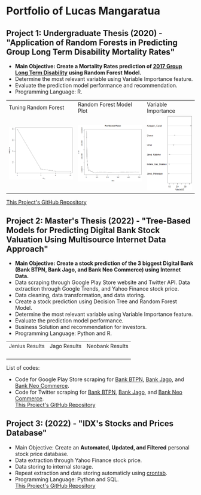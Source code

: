 # Portfolio of Lucas Mangaratua

## Project 1: Undergraduate Thesis (2020) - "Application of Random Forests in Predicting Group Long Term Disability Mortality Rates"
* **Main Objective: Create a Mortality Rates prediction of [2017 Group Long Term Disability](https://www.soa.org/resources/experience-studies/2017/2017-gltd-recovery-mortality-tree/) using Random Forest Model.**
* Determine the most relevant variable using Variable Importance feature.
* Evaluate the prediction model performance and recommendation.
* Programming Language: R.  
<table>
<center>
  <tr>
    <td>Tuning Random Forest</td>
     <td>Random Forest Model Plot</td>
     <td>Variable Importance</td>
  </tr>
  <tr>
    <td><img src="https://github.com/lucasmangaratua/Portfolio_Lucas/blob/main/Mortality_Rates_pred/Images/tuning_mtry.png" width="100%"></td>
    <td><img src="https://github.com/lucasmangaratua/Portfolio_Lucas/blob/main/Mortality_Rates_pred/Images/randomforest.png" width="100%"></td>
    <td><img src="https://github.com/lucasmangaratua/Portfolio_Lucas/blob/main/Mortality_Rates_pred/Images/var_imp.png" width="100%"></td>
  </tr>
  </center>
 </table>  
 
 [This Project's GitHub Repository](https://github.com/lucasmangaratua/Portfolio_Lucas/tree/main/Mortality_Rates_pred)  
   
   
## Project 2: Master's Thesis (2022) - "Tree-Based Models for Predicting Digital Bank Stock Valuation Using Multisource Internet Data Approach"
* **Main Objective: Create a stock prediction of the 3 biggest Digital Bank (Bank BTPN, Bank Jago, and Bank Neo Commerce) using Internet Data.**
* Data scraping through Google Play Store website and Twitter API. Data extraction through Google Trends, and Yahoo Finance stock price.
* Data cleaning, data transformation, and data storing.
* Create a stock prediction using Decision Tree and Random Forest Model.
* Determine the most relevant variable using Variable Importance feature.
* Evaluate the prediction model performance.
* Business Solution and recommendation for investors.
* Programming Language: Python and R.  
<table>
<center>
  <tr>
    <td>Jenius Results</td>
     <td>Jago Results</td>
     <td>Neobank Results</td>
  </tr>
  <tr>
    <td><img src="" width="100%"></td>
    <td><img src="" width="100%"></td>
    <td><img src="" width="100%"></td>
  </tr>
  </center>
 </table>
  
  
List of codes:
* Code for Google Play Store scraping for [Bank BTPN](https://github.com/lucasmangaratua/Portfolio_Lucas/blob/main/Bank_Stock_pred/Bank_BTPN/Play_Store1.py), [Bank Jago](https://github.com/lucasmangaratua/Portfolio_Lucas/blob/main/Bank_Stock_pred/Bank_Jago/Play_Store2.py), and [Bank Neo Commerce](https://github.com/lucasmangaratua/Portfolio_Lucas/blob/main/Bank_Stock_pred/Bank_Neo_Commerce/Play_Store3.py).  
* Code for Twitter scraping for [Bank BTPN](https://github.com/lucasmangaratua/Portfolio_Lucas/blob/main/Bank_Stock_pred/Bank_BTPN/Twitter1.py), [Bank Jago](https://github.com/lucasmangaratua/Portfolio_Lucas/blob/main/Bank_Stock_pred/Bank_Jago/Twitter2.py), and [Bank Neo Commerce](https://github.com/lucasmangaratua/Portfolio_Lucas/blob/main/Bank_Stock_pred/Bank_Neo_Commerce/Twitter3.py).  
[This Project's GitHub Repository](https://github.com/lucasmangaratua/Portfolio_Lucas/tree/main/Bank_Stock_pred)  
  
  
## Project 3: (2022) - "IDX's Stocks and Prices Database"
* Main Objective: Create an **Automated, Updated, and Filtered** personal stock price database.
* Data extraction through Yahoo Finance stock price.
* Data storing to internal storage.
* Repeat extraction and data storing automaticly using [crontab](https://crontab.guru).
* Programming Language: Python and SQL.  
[This Project's GitHub Repository](https://github.com/lucasmangaratua/Portfolio_Lucas/tree/main/IDX_database)
